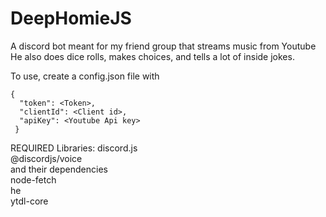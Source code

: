 # DeepHomieJS
A discord bot meant for my friend group that streams music from Youtube
He also does dice rolls, makes choices, and tells a lot of inside jokes.

To use, create a config.json file with 
```
{
  "token": <Token>,
  "clientId": <Client id>,
  "apiKey": <Youtube Api key>
 }
```
REQUIRED Libraries:
discord.js  
@discordjs/voice  
and their dependencies  
node-fetch  
he  
ytdl-core

